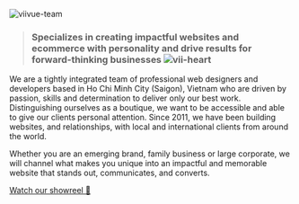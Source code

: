 ![viivue-team](https://user-images.githubusercontent.com/14942380/174688504-f7437fbf-09f1-4886-ad50-8d93c4b265be.png)

> ### Specializes in creating impactful websites and ecommerce with personality and drive results for forward-thinking businesses ![vii-heart](https://user-images.githubusercontent.com/14942380/174686415-073b8f05-5ae5-4033-b1fb-9fde0b83804b.gif)
  
We are a tightly integrated team of professional web designers and developers based in Ho Chi Minh City (Saigon), Vietnam who are driven by passion, skills and determination to deliver only our best work. Distinguishing ourselves as a boutique, we want to be accessible and able to give our clients personal attention. Since 2011, we have been building websites, and relationships, with local and international clients from around the world.

Whether you are an emerging brand, family business or large corporate, we will channel what makes you unique into an impactful and memorable website that stands out, communicates, and converts.

[Watch our showreel 👀](https://www.youtube.com/watch?v=m5ghMyTRd-4)
